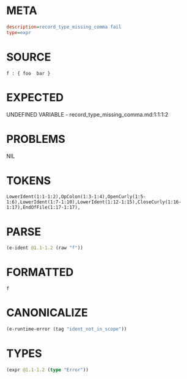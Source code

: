 # META
~~~ini
description=record_type_missing_comma fail
type=expr
~~~
# SOURCE
~~~roc
f : { foo  bar }
~~~
# EXPECTED
UNDEFINED VARIABLE - record_type_missing_comma.md:1:1:1:2
# PROBLEMS
NIL
# TOKENS
~~~zig
LowerIdent(1:1-1:2),OpColon(1:3-1:4),OpenCurly(1:5-1:6),LowerIdent(1:7-1:10),LowerIdent(1:12-1:15),CloseCurly(1:16-1:17),EndOfFile(1:17-1:17),
~~~
# PARSE
~~~clojure
(e-ident @1.1-1.2 (raw "f"))
~~~
# FORMATTED
~~~roc
f
~~~
# CANONICALIZE
~~~clojure
(e-runtime-error (tag "ident_not_in_scope"))
~~~
# TYPES
~~~clojure
(expr @1.1-1.2 (type "Error"))
~~~
